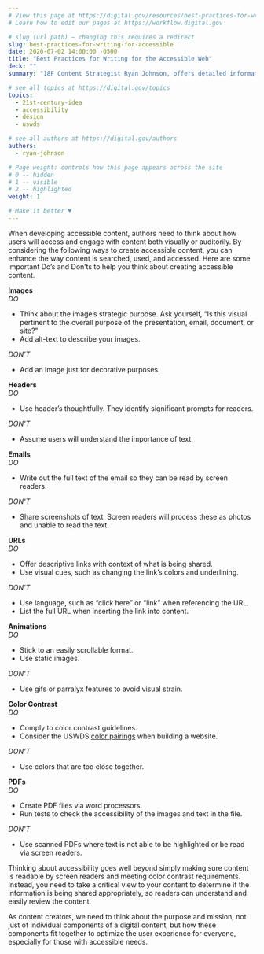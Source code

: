 ```yaml
---
# View this page at https://digital.gov/resources/best-practices-for-writing-for-accessible
# Learn how to edit our pages at https://workflow.digital.gov

# slug (url path) — changing this requires a redirect
slug: best-practices-for-writing-for-accessible
date: 2020-07-02 14:00:00 -0500
title: "Best Practices for Writing for the Accessible Web"
deck: ""
summary: "18F Content Strategist Ryan Johnson, offers detailed information on ways to make your online information, including web pages, presentations, emails, or pdfs, accessible for those with auditory and visual needs."

# see all topics at https://digital.gov/topics
topics: 
  - 21st-century-idea
  - accessibility
  - design
  - uswds

# see all authors at https://digital.gov/authors
authors: 
  - ryan-johnson

# Page weight: controls how this page appears across the site
# 0 -- hidden
# 1 -- visible
# 2 -- highlighted
weight: 1

# Make it better ♥
---
```


When developing accessible content, authors need to think about how users will access and engage with content both visually or auditorily. By considering the following ways to create accessible content, you can enhance the way content is searched, used, and accessed. Here are some important Do’s and Don’ts to help you think about creating accessible content.

**Images**<br/>
*DO* <br/>
-   Think about the image’s strategic purpose. Ask yourself, “Is this visual pertinent to the overall purpose of the presentation, email, document, or site?”<br/>
-   Add alt-text to describe your images.

*DON'T*<br/>
-   Add an image just for decorative purposes.

    
**Headers**<br/>
*DO*<br/>
-   Use header’s thoughtfully. They identify significant prompts for readers.

*DON'T*<br/>
-   Assume users will understand the importance of text.

    
**Emails**<br/>
*DO*<br/>
-   Write out the full text of the email so they can be read by screen readers.

*DON'T*<br/>
-   Share screenshots of text. Screen readers will process these as photos and unable to read the text.


**URLs**<br/>
*DO*<br/>
-   Offer descriptive links with context of what is being shared.<br/>
-   Use visual cues, such as changing the link’s colors and underlining.

*DON'T*<br/>
-   Use language, such as “click here” or “link” when referencing the URL. <br/>
-   List the full URL when inserting the link into content.


**Animations**<br/>
*DO*<br/>
-   Stick to an easily scrollable format.<br/>
-   Use static images.

*DON'T*<br/>
 -   Use gifs or parralyx features to avoid visual strain.
    
    
**Color Contrast**<br/>
*DO*<br/>
-   Comply to color contrast guidelines.<br/>
-   Consider the USWDS [color pairings](https://designsystem.digital.gov/design-tokens/color/overview/#color-and-accessibility) when building a website.

*DON'T*<br/>
-   Use colors that are too close together.


**PDFs**<br/>
*DO*<br/>
-   Create PDF files via word processors.<br/>
-   Run tests to check the accessibility of the images and text in the file.

*DON'T*<br/>
-   Use scanned PDFs where text is not able to be highlighted or be read via screen readers.


Thinking about accessibility goes well beyond simply making sure content is readable by screen readers and meeting color contrast requirements. Instead, you need to take a critical view to your content to determine if the information is being shared appropriately, so readers can understand and easily review the content. 

As content creators, we need to think about the purpose and mission, not just of individual components of a digital content, but how these components fit together to optimize the user experience for everyone, especially for those with accessible needs. 

